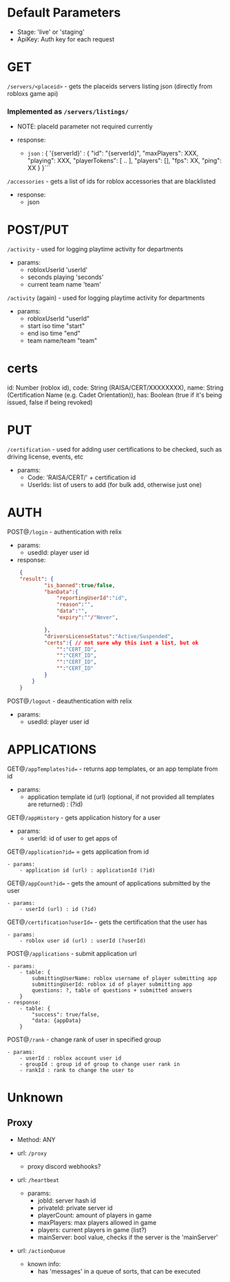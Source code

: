 # Default Parameters
- Stage: 'live' or 'staging'
- ApiKey: Auth key for each request

# GET
`/servers/<placeid>` - gets the placeids servers listing json (directly from robloxs game api)
### Implemented as `/servers/listings/`
- NOTE:  placeId parameter not required currently

- response:
    - ```json``` : {
        '{serverId}' : {
            "id": "{serverId}",
            "maxPlayers": XXX,
            "playing": XXX,
            "playerTokens": [
                ..
            ],
            "players": [],
            "fps": XX,
            "ping": XX
        }
    }```


`/accessories` - gets a list of ids for roblox accessories that are blacklisted
- response:
    - json

# POST/PUT
`/activity` - used for logging playtime activity for departments
- params:
    - robloxUserId 'userId'
    - seconds playing 'seconds'
    - current team name 'team'

`/activity` (again) - used for logging playtime activity for departments
- params:
    - robloxUserId "userId"
    - start iso time "start"
    - end iso time "end"
    - team name/team "team"




# certs
id: Number (roblox id),
code: String (RAISA/CERT/XXXXXXXX),
name: String (Certification Name (e.g. Cadet Orientation)),
has: Boolean (true if it's being issued, false if being revoked)

# PUT 
`/certification` - used for adding user certifications to be checked, such as driving license, events, etc
- params:
    - Code: 'RAISA/CERT/' + certification id
    - UserIds: list of users to add (for bulk add, otherwise just one)

# AUTH

POST@`/login` - authentication with relix
- params:
    - usedId: player user id
- response:
```json 
    {
    "result": {
            "is_banned":true/false,
            "banData":{
                "reportingUserId":"id",
                "reason":"",
                "data":"",
                "expiry":""/"Never",

            },
            "driversLicenseStatus":"Active/Suspended",
            "certs":{ // not sure why this isnt a list, but ok
                "":"CERT_ID",
                "":"CERT_ID",
                "":"CERT_ID",
                "":"CERT_ID"
            }
        }
    } 
```

POST@`/logout` - deauthentication with relix
- params:
    - usedId: player user id

# APPLICATIONS

GET@`/appTemplates?id=` - returns app templates, or an app template from id

- params:
    - application template id (url) (optional, if not provided all templates are returned) : (?id)

GET@`/appHistory` - gets application history for a user

- params:
    - userId: id of user to get apps of

GET@`/application?id=` = gets application from id

    - params:
        - application id (url) : applicationId (?id)

GET@`/appCount?id=` - gets the amount of applications submitted by the user

    - params:
        - userId (url) : id (?id)

GET@`/certification?userId=` - gets the certification that the user has

    - params:
        - roblox user id (url) : userId (?userId)


POST@`/applications` - submit application url

    - params:
        - table: {
            submittingUserName: roblox username of player submitting app
            submittingUserId: roblox id of player submitting app
            questions: ?, table of questions + submitted answers
        }
    - response:
        - table: {
            "success": true/false,
            "data: {appData}
        }


POST@`/rank` - change rank of user in specified group

    - params:
        - userId : roblox account user id
        - groupId : group id of group to change user rank in
        - rankId : rank to change the user to

# Unknown

## Proxy

- Method: ANY
- url: `/proxy`
    - proxy discord webhooks?

- url: `/heartbeat`
    - params:
        - jobId: server hash id
        - privateId: private server id
        - playerCount: amount of players in game
        - maxPlayers: max players allowed in game
        - players: current players in game (list?)
        - mainServer: bool value, checks if the server is the 'mainServer'


- url: `/actionQueue`
    - known info:
        - has 'messages' in a queue of sorts, that can be executed